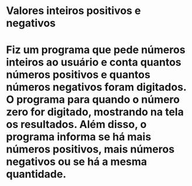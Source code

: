 # Valores inteiros positivos e negativos
# Fiz um programa que pede números inteiros ao usuário e conta quantos números positivos e quantos números negativos foram digitados. O programa para quando o número zero for digitado, mostrando na tela os resultados. Além disso, o programa informa se há mais números positivos, mais números negativos ou se há a mesma quantidade.